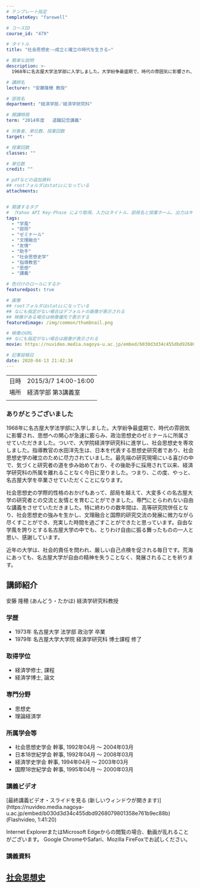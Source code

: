 ```yaml
---
# テンプレート指定
templateKey: "farewell"

# コースID
course_id: "479"

# タイトル
title: "社会思想史-−成立と確立の時代を生きる−"

# 簡単な説明
description: >-
  1968年に名古屋大学法学部に入学しました。大学紛争最盛期で、時代の雰囲気に影響され、思想への関心が急速に膨らみ、政治思想史のゼミナールに所属させていただきました。ついで、大学院経済学研究科に進学し、社会思想史を専攻しました。指導教官の水田洋先生は、日本を代表する思想史研究者であり、社会思想史学の確立のために尽力されていました。最先端の研究現場にいる喜びの中で、気づくと研究者の道を歩み始めてお ....

# 講師名
lecturer: "安藤隆穂 教授"

# 部局名
department: "経済学部／経済学研究科"

# 開講時限
term: "2014年度	退職記念講義"

# 対象者、単位数、授業回数
target: ""

# 授業回数
classes: ""

# 単位数
credit: ""

# pdfなどの追加資料
## rootフォルダはstaticになっている
attachments:


# 関連するタグ
# （Yahoo API Key-Phase により取得。入力はタイトル、部局名と授業ホーム、出力はキーフレーズ（tags））
tags:
  - "学風"
  - "部局"
  - "ゼミナール"
  - "文理融合"
  - "友情"
  - "助手"
  - "社会思想史学"
  - "指導教官"
  - "思想"
  - "講義"

# 色付けのロールにするか
featuredpost: true

# 画像
## rootフォルダはstaticになっている
## なにも指定がない場合はデフォルトの画像が表示される
## 映像がある場合は映像優先で表示する
featuredimage: /img/common/thumbnail.png

# 映像のURL
## なにも指定がない場合は画像が表示される
movie: https://nuvideo.media.nagoya-u.ac.jp/embed/b030d3d34c455dbd9268079801358e761b9ec88b

# 記事投稿日
date: 2020-04-13 21:42:34
---
```


|   |   |
|---|---|
| 日時 | 2015/3/7  14:00-16:00 |
| 場所 | 経済学部 第3講義室 |
|   |   |


### ありがとうございました

1968年に名古屋大学法学部に入学しました。大学紛争最盛期で、時代の雰囲気に影響され、思想への関心が急速に膨らみ、政治思想史のゼミナールに所属させていただきました。ついで、大学院経済学研究科に進学し、社会思想史を専攻しました。指導教官の水田洋先生は、日本を代表する思想史研究者であり、社会思想史学の確立のために尽力されていました。最先端の研究現場にいる喜びの中で、気づくと研究者の道を歩み始めており、その後助手に採用されて以来、経済学研究科の所属を離れることなく今日に至りました。つまり、この度、やっと、名古屋大学を卒業させていただくことになります。

社会思想史の学際的性格のおかげもあって、部局を越えて、大変多くの名古屋大学の研究者との交流と友情とを育むことができました。専門にとらわれない自由な講義をさせていただきました。特に終わりの数年間は、高等研究院併任となり、社会思想史の強みを生かし、文理融合と国際的研究交流の発展に微力ながら尽くすことができ、充実した時間を過ごすことができたと思っています。自由な学風を誇りとする名古屋大学の中でも、とりわけ自由に振る舞ったものの一人と思い、感謝しています。

近年の大学は、社会的責任を問われ、厳しい自己点検を促される毎日です。荒海にあっても、名古屋大学が自由の精神を失うことなく、発展されることを祈ります。


## 講師紹介

安藤 隆穂 (あんどう・たかほ) 経済学研究科教授

### 学歴

* 1973年 名古屋大学 法学部 政治学 卒業
* 1979年 名古屋大学大学院 経済学研究科 博士課程 修了

### 取得学位

* 経済学修士, 課程
* 経済学博士, 論文

### 専門分野

* 思想史
* 理論経済学

### 所属学会等

* 社会思想史学会 幹事, 1992年04月 ～ 2004年03月
* 日本18世紀学会 幹事, 1992年04月 ～ 2008年03月
* 経済学史学会 幹事, 1994年04月 ～ 2003年03月
* 国際18世紀学会 幹事, 1995年04月 ～ 2000年03月


### 講義ビデオ

<!--
<a href="https://nuvideo.media.nagoya-u.ac.jp/embed/b030d3d34c455dbd9268079801358e761b9ec88b" target="blank">最終講義ビデオ・スライドを見る (新しいウィンドウが開きます) </a>--> [最終講義ビデオ・スライドを見る (新しいウィンドウが開きます)](https://nuvideo.media.nagoya-u.ac.jp/embed/b030d3d34c455dbd9268079801358e761b9ec88b) (Flashvideo, 1:41:20)


Internet ExplorerまたはMicrosoft Edgeからの閲覧の場合、動画が乱れることがございます。
Google ChromeやSafari、Mozilla FireFoxでお試しください。

### 講義資料

[社会思想史](https://ocw.nagoya-u.jp/files/479/lect.pdf) 
-----